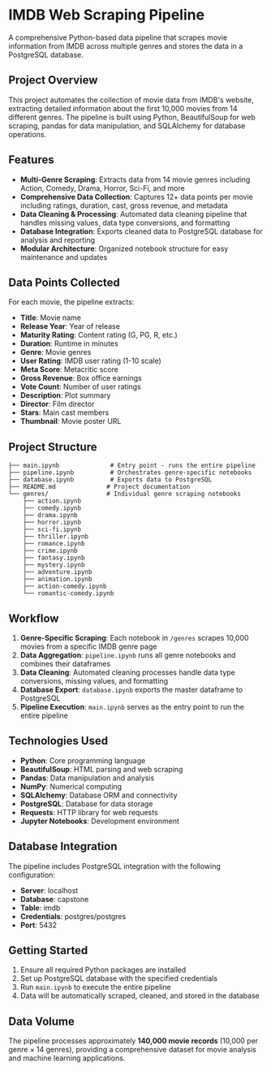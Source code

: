 # IMDB Web Scraping Pipeline

A comprehensive Python-based data pipeline that scrapes movie information from IMDB across multiple genres and stores the data in a PostgreSQL database.

## Project Overview

This project automates the collection of movie data from IMDB's website, extracting detailed information about the first 10,000 movies from 14 different genres. The pipeline is built using Python, BeautifulSoup for web scraping, pandas for data manipulation, and SQLAlchemy for database operations.

## Features

- **Multi-Genre Scraping**: Extracts data from 14 movie genres including Action, Comedy, Drama, Horror, Sci-Fi, and more
- **Comprehensive Data Collection**: Captures 12+ data points per movie including ratings, duration, cast, gross revenue, and metadata
- **Data Cleaning & Processing**: Automated data cleaning pipeline that handles missing values, data type conversions, and formatting
- **Database Integration**: Exports cleaned data to PostgreSQL database for analysis and reporting
- **Modular Architecture**: Organized notebook structure for easy maintenance and updates

## Data Points Collected

For each movie, the pipeline extracts:
- **Title**: Movie name
- **Release Year**: Year of release
- **Maturity Rating**: Content rating (G, PG, R, etc.)
- **Duration**: Runtime in minutes  
- **Genre**: Movie genres
- **User Rating**: IMDB user rating (1-10 scale)
- **Meta Score**: Metacritic score
- **Gross Revenue**: Box office earnings
- **Vote Count**: Number of user ratings
- **Description**: Plot summary
- **Director**: Film director
- **Stars**: Main cast members
- **Thumbnail**: Movie poster URL

## Project Structure

```
├── main.ipynb              # Entry point - runs the entire pipeline
├── pipeline.ipynb          # Orchestrates genre-specific notebooks  
├── database.ipynb          # Exports data to PostgreSQL
├── README.md              # Project documentation
└── genres/                # Individual genre scraping notebooks
    ├── action.ipynb
    ├── comedy.ipynb
    ├── drama.ipynb
    ├── horror.ipynb
    ├── sci-fi.ipynb
    ├── thriller.ipynb
    ├── romance.ipynb
    ├── crime.ipynb
    ├── fantasy.ipynb
    ├── mystery.ipynb
    ├── adventure.ipynb
    ├── animation.ipynb
    ├── action-comedy.ipynb
    └── romantic-comedy.ipynb
```

## Workflow

1. **Genre-Specific Scraping**: Each notebook in `/genres` scrapes 10,000 movies from a specific IMDB genre page
2. **Data Aggregation**: `pipeline.ipynb` runs all genre notebooks and combines their dataframes
3. **Data Cleaning**: Automated cleaning processes handle data type conversions, missing values, and formatting
4. **Database Export**: `database.ipynb` exports the master dataframe to PostgreSQL
5. **Pipeline Execution**: `main.ipynb` serves as the entry point to run the entire pipeline

## Technologies Used

- **Python**: Core programming language
- **BeautifulSoup**: HTML parsing and web scraping
- **Pandas**: Data manipulation and analysis
- **NumPy**: Numerical computing
- **SQLAlchemy**: Database ORM and connectivity
- **PostgreSQL**: Database for data storage
- **Requests**: HTTP library for web requests
- **Jupyter Notebooks**: Development environment

## Database Integration

The pipeline includes PostgreSQL integration with the following configuration:
- **Server**: localhost
- **Database**: capstone  
- **Table**: imdb
- **Credentials**: postgres/postgres
- **Port**: 5432

## Getting Started

1. Ensure all required Python packages are installed
2. Set up PostgreSQL database with the specified credentials
3. Run `main.ipynb` to execute the entire pipeline
4. Data will be automatically scraped, cleaned, and stored in the database

## Data Volume

The pipeline processes approximately **140,000 movie records** (10,000 per genre × 14 genres), providing a comprehensive dataset for movie analysis and machine learning applications.